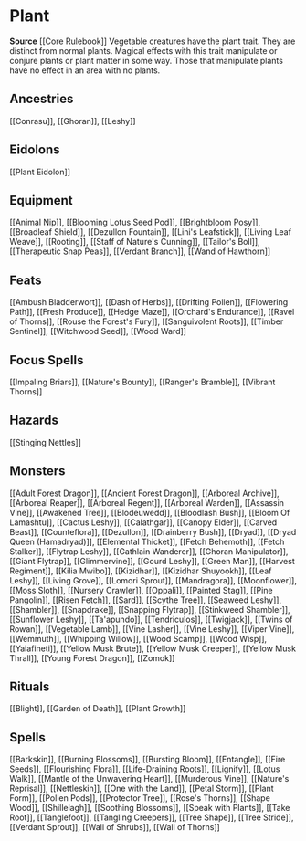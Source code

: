 ﻿---
id: '125'
name: Plant
rarity: Common
source: '[[DATABASE/source/Core Rulebook|Core Rulebook]]'
trait:
- Plant
type: Trait

---
# Plant

**Source** [[Core Rulebook]] 
Vegetable creatures have the plant trait. They are distinct from normal plants. Magical effects with this trait manipulate or conjure plants or plant matter in some way. Those that manipulate plants have no effect in an area with no plants.

## Ancestries

[[Conrasu]], [[Ghoran]], [[Leshy]]

## Eidolons

[[Plant Eidolon]]

## Equipment

[[Animal Nip]], [[Blooming Lotus Seed Pod]], [[Brightbloom Posy]], [[Broadleaf Shield]], [[Dezullon Fountain]], [[Lini's Leafstick]], [[Living Leaf Weave]], [[Rooting]], [[Staff of Nature's Cunning]], [[Tailor's Boll]], [[Therapeutic Snap Peas]], [[Verdant Branch]], [[Wand of Hawthorn]]

## Feats

[[Ambush Bladderwort]], [[Dash of Herbs]], [[Drifting Pollen]], [[Flowering Path]], [[Fresh Produce]], [[Hedge Maze]], [[Orchard's Endurance]], [[Ravel of Thorns]], [[Rouse the Forest's Fury]], [[Sanguivolent Roots]], [[Timber Sentinel]], [[Witchwood Seed]], [[Wood Ward]]

## Focus Spells

[[Impaling Briars]], [[Nature's Bounty]], [[Ranger's Bramble]], [[Vibrant Thorns]]

## Hazards

[[Stinging Nettles]]

## Monsters

[[Adult Forest Dragon]], [[Ancient Forest Dragon]], [[Arboreal Archive]], [[Arboreal Reaper]], [[Arboreal Regent]], [[Arboreal Warden]], [[Assassin Vine]], [[Awakened Tree]], [[Blodeuwedd]], [[Bloodlash Bush]], [[Bloom Of Lamashtu]], [[Cactus Leshy]], [[Calathgar]], [[Canopy Elder]], [[Carved Beast]], [[Counteflora]], [[Dezullon]], [[Drainberry Bush]], [[Dryad]], [[Dryad Queen (Hamadryad)]], [[Elemental Thicket]], [[Fetch Behemoth]], [[Fetch Stalker]], [[Flytrap Leshy]], [[Gathlain Wanderer]], [[Ghoran Manipulator]], [[Giant Flytrap]], [[Glimmervine]], [[Gourd Leshy]], [[Green Man]], [[Harvest Regiment]], [[Kilia Mwibo]], [[Kizidhar]], [[Kizidhar Shuyookh]], [[Leaf Leshy]], [[Living Grove]], [[Lomori Sprout]], [[Mandragora]], [[Moonflower]], [[Moss Sloth]], [[Nursery Crawler]], [[Oppali]], [[Painted Stag]], [[Pine Pangolin]], [[Risen Fetch]], [[Sard]], [[Scythe Tree]], [[Seaweed Leshy]], [[Shambler]], [[Snapdrake]], [[Snapping Flytrap]], [[Stinkweed Shambler]], [[Sunflower Leshy]], [[Ta'apundo]], [[Tendriculos]], [[Twigjack]], [[Twins of Rowan]], [[Vegetable Lamb]], [[Vine Lasher]], [[Vine Leshy]], [[Viper Vine]], [[Wemmuth]], [[Whipping Willow]], [[Wood Scamp]], [[Wood Wisp]], [[Yaiafineti]], [[Yellow Musk Brute]], [[Yellow Musk Creeper]], [[Yellow Musk Thrall]], [[Young Forest Dragon]], [[Zomok]]

## Rituals

[[Blight]], [[Garden of Death]], [[Plant Growth]]

## Spells

[[Barkskin]], [[Burning Blossoms]], [[Bursting Bloom]], [[Entangle]], [[Fire Seeds]], [[Flourishing Flora]], [[Life-Draining Roots]], [[Lignify]], [[Lotus Walk]], [[Mantle of the Unwavering Heart]], [[Murderous Vine]], [[Nature's Reprisal]], [[Nettleskin]], [[One with the Land]], [[Petal Storm]], [[Plant Form]], [[Pollen Pods]], [[Protector Tree]], [[Rose's Thorns]], [[Shape Wood]], [[Shillelagh]], [[Soothing Blossoms]], [[Speak with Plants]], [[Take Root]], [[Tanglefoot]], [[Tangling Creepers]], [[Tree Shape]], [[Tree Stride]], [[Verdant Sprout]], [[Wall of Shrubs]], [[Wall of Thorns]]